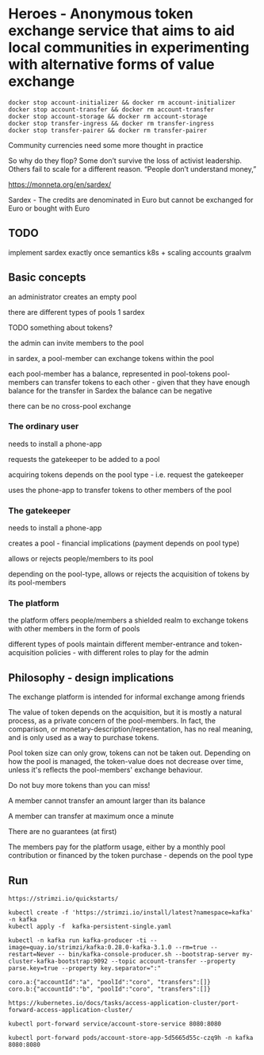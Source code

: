 # Heroes - Anonymous token exchange service that aims to aid local communities in experimenting with alternative forms of value exchange



```
docker stop account-initializer && docker rm account-initializer
docker stop account-transfer && docker rm account-transfer
docker stop account-storage && docker rm account-storage
docker stop transfer-ingress && docker rm transfer-ingress
docker stop transfer-pairer && docker rm transfer-pairer
```


Community currencies need some more thought in practice

So why do they flop? Some don’t survive the loss of activist leadership. Others fail to scale for a different reason. “People don’t understand money,”

https://monneta.org/en/sardex/

Sardex - The credits are denominated in Euro but cannot be exchanged for Euro or bought with Euro

## TODO
implement sardex
exactly once semantics
k8s + scaling accounts
graalvm

## Basic concepts

an administrator creates an empty pool

there are different types of pools
1 sardex

TODO something about tokens?

the admin can invite members to the pool

in sardex, a pool-member can exchange tokens within the pool

each pool-member has a balance, represented in pool-tokens
pool-members can transfer tokens to each other - given that they have enough balance for the transfer
in Sardex the balance can be negative

there can be no cross-pool exchange

### The ordinary user

needs to install a phone-app

requests the gatekeeper to be added to a pool

acquiring tokens depends on the pool type - i.e. request the gatekeeper

uses the phone-app to transfer tokens to other members of the pool

### The gatekeeper

needs to install a phone-app

creates a pool - financial implications (payment depends on pool type)

allows or rejects people/members to its pool

depending on the pool-type, allows or rejects the acquisition of tokens by its pool-members

### The platform

the platform offers people/members a shielded realm to exchange tokens with other members in the form of pools

different types of pools maintain different member-entrance and token-acquisition policies - with different roles to play for the admin


## Philosophy - design implications

The exchange platform is intended for informal exchange among friends

The value of token depends on the acquisition, but it is mostly a natural process, as a private concern of the pool-members. In fact,
the comparison, or monetary-description/representation, has no real meaning, and is only used as a way to purchase tokens.

Pool token size can only grow, tokens can not be taken out. Depending on how the pool is managed, the token-value does not decrease over time, unless it's reflects the pool-members' exchange behaviour.

Do not buy more tokens than you can miss!

A member cannot transfer an amount larger than its balance

A member can transfer at maximum once a minute

There are no guarantees (at first)

The members pay for the platform usage, either by a monthly pool contribution or financed by the token purchase - depends on the pool type

## Run 

```
https://strimzi.io/quickstarts/

kubectl create -f 'https://strimzi.io/install/latest?namespace=kafka' -n kafka
kubectl apply -f  kafka-persistent-single.yaml

kubectl -n kafka run kafka-producer -ti --image=quay.io/strimzi/kafka:0.28.0-kafka-3.1.0 --rm=true --restart=Never -- bin/kafka-console-producer.sh --bootstrap-server my-cluster-kafka-bootstrap:9092 --topic account-transfer --property parse.key=true --property key.separator=":"

coro.a:{"accountId":"a", "poolId":"coro", "transfers":[]}
coro.b:{"accountId":"b", "poolId":"coro", "transfers":[]}

https://kubernetes.io/docs/tasks/access-application-cluster/port-forward-access-application-cluster/

kubectl port-forward service/account-store-service 8080:8080

kubectl port-forward pods/account-store-app-5d5665d55c-czq9h -n kafka 8080:8080

```

